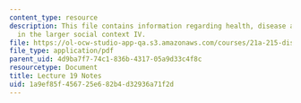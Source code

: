 ```yaml
---
content_type: resource
description: This file contains information regarding health, disease and healing
  in the larger social context IV.
file: https://ol-ocw-studio-app-qa.s3.amazonaws.com/courses/21a-215-disease-and-health-culture-society-and-ethics-spring-2012/1a9ef85f456725e682b4d32936a71f2d_MIT21A_215S12_lecture_19.pdf
file_type: application/pdf
parent_uid: 4d9ba7f7-74c1-836b-4317-05a9d33c4f8c
resourcetype: Document
title: Lecture 19 Notes
uid: 1a9ef85f-4567-25e6-82b4-d32936a71f2d
---
```

